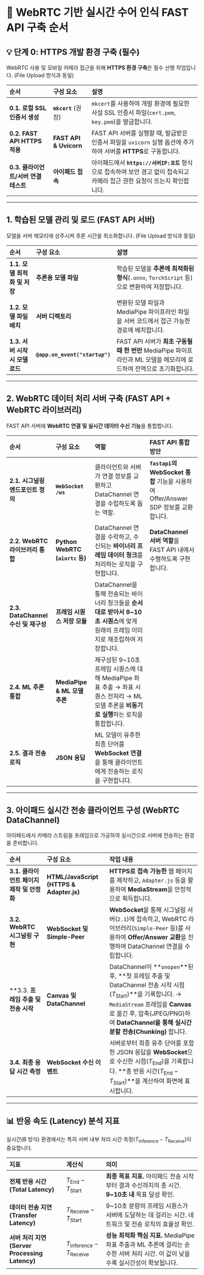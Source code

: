 # 🚀 WebRTC 기반 실시간 수어 인식 FAST API 구축 순서

## 💡 단계 0: HTTPS 개발 환경 구축 (필수)

WebRTC 사용 및 모바일 카메라 접근을 위해 **HTTPS 환경 구축**은 필수 선행 작업입니다. (File Upload 방식과 동일)

| 순서 | 구성 요소 | 설명 |
| :--- | :--- | :--- |
| **0.1. 로컬 SSL 인증서 생성** | **`mkcert`** (권장) | `mkcert`를 사용하여 개발 환경에 필요한 사설 SSL 인증서 파일(`cert.pem`, `key.pem`)을 발급합니다. |
| **0.2. FAST API HTTPS 적용** | **FAST API & Uvicorn** | FAST API 서버를 실행할 때, 발급받은 인증서 파일을 `uvicorn` 실행 옵션에 추가하여 서버를 **HTTPS**로 구동합니다. |
| **0.3. 클라이언트/서버 연결 테스트** | **아이패드 접속** | 아이패드에서 **`https://서버IP:포트`** 형식으로 접속하여 보안 경고 없이 접속되고 카메라 접근 권한 요청이 뜨는지 확인합니다. |

---

## 1. 학습된 모델 관리 및 로드 (FAST API 서버)

모델을 서버 메모리에 상주시켜 추론 시간을 최소화합니다. (File Upload 방식과 동일)

| 순서 | 구성 요소 | 설명 |
| :--- | :--- | :--- |
| **1.1. 모델 최적화 및 저장** | **추론용 모델 파일** | 학습된 모델을 **추론에 최적화된 형식**(`.onnx`, `TorchScript` 등)으로 변환하여 저장합니다. |
| **1.2. 모델 파일 배치** | **서버 디렉토리** | 변환된 모델 파일과 MediaPipe 파이프라인 파일을 서버 코드에서 접근 가능한 경로에 배치합니다. |
| **1.3. 서버 시작 시 모델 로드** | **`@app.on_event("startup")`** | FAST API 서버가 **최초 구동될 때 한 번만** MediaPipe 파이프라인과 ML 모델을 메모리에 로드하여 전역으로 초기화합니다. |

---

## 2. WebRTC 데이터 처리 서버 구축 (FAST API + WebRTC 라이브러리)

FAST API 서버에 **WebRTC 연결 및 실시간 데이터 수신 기능**을 통합합니다.

| 순서 | 구성 요소 | 역할 | FAST API 통합 방안 |
| :--- | :--- | :--- | :--- |
| **2.1. 시그널링 엔드포인트 정의** | **`WebSocket /ws`** | 클라이언트와 서버가 연결 정보를 교환하고 DataChannel 연결을 수립하도록 돕는 역할. | **`fastapi`의 WebSocket 통합** 기능을 사용하여 Offer/Answer SDP 정보를 교환합니다. |
| **2.2. WebRTC 라이브러리 통합** | **Python WebRTC (`aiortc` 등)** | DataChannel 연결을 수락하고, 수신되는 **바이너리 프레임 데이터 청크**를 처리하는 로직을 구현합니다. | **DataChannel 서버 역할**을 FAST API 내에서 수행하도록 구현합니다. |
| **2.3. DataChannel 수신 및 재구성** | **프레임 시퀀스 저장 모듈** | DataChannel을 통해 전송되는 바이너리 청크들을 **순서대로 받아서 9~10초 시퀀스**에 맞게 원래의 프레임 이미지로 재조립하여 저장합니다. |
| **2.4. ML 추론 통합** | **MediaPipe & ML 모델 추론** | 재구성된 9~10초 프레임 시퀀스에 대해 MediaPipe 좌표 추출 $\rightarrow$ 좌표 시퀀스 전처리 $\rightarrow$ ML 모델 추론을 **비동기로 실행**하는 로직을 통합합니다. |
| **2.5. 결과 전송 로직** | **JSON 응답** | ML 모델이 유추한 최종 단어를 **WebSocket 연결**을 통해 클라이언트에게 전송하는 로직을 구현합니다. |

---

## 3. 아이패드 실시간 전송 클라이언트 구성 (WebRTC DataChannel)

아이패드에서 카메라 스트림을 프레임으로 가공하여 실시간으로 서버에 전송하는 환경을 준비합니다.

| 순서 | 구성 요소 | 작업 내용 |
| :--- | :--- | :--- |
| **3.1. 클라이언트 페이지 제작 및 안정화** | **HTML/JavaScript (HTTPS & Adapter.js)** | **HTTPS로 접속 가능한** 웹 페이지를 제작하고, `Adapter.js` 등을 활용하여 **MediaStream**을 안정적으로 획득합니다. |
| **3.2. WebRTC 시그널링 구현** | **WebSocket 및 Simple-Peer** | **WebSocket**을 통해 시그널링 서버(`2.1`)에 접속하고, WebRTC 라이브러리(`Simple-Peer` 등)를 사용하여 **Offer/Answer 교환**을 진행하여 DataChannel 연결을 수립합니다. |
| **3.3. **프레임 추출 및 전송 시작** | **Canvas 및 DataChannel** | DataChannel이 **`onopen`**된 후, **첫 프레임 추출 및 DataChannel 전송 시작 시점 ($T_{\text{Start}}$)**을 기록합니다. $\rightarrow$ `MediaStream` 프레임을 **Canvas**로 옮긴 후, 압축(JPEG/PNG)하여 **DataChannel을 통해 실시간 분할 전송(Chunking)** 합니다. |
| **3.4. 최종 응답 시간 측정** | **WebSocket 수신 이벤트** | 서버로부터 최종 유추 단어를 포함한 JSON 응답을 **WebSocket**으로 수신한 시점($T_{\text{End}}$)을 기록합니다. **총 반응 시간($T_{\text{End}} - T_{\text{Start}}$)**을 계산하여 화면에 표시합니다. |

---

## 📊 반응 속도 (Latency) 분석 지표

실시간(B 방식) 환경에서는 특히 서버 내부 처리 시간 측정($T_{\text{Inference}} - T_{\text{Receive}}$)이 중요합니다.

| 지표 | 계산식 | 의미 |
| :--- | :--- | :--- |
| **전체 반응 시간 (Total Latency)** | $T_{\text{End}} - T_{\text{Start}}$ | **최종 목표 지표.** 아이패드 전송 시작부터 결과 수신까지의 총 시간. **9~10초 내** 목표 달성 확인. |
| **데이터 전송 지연 (Transfer Latency)** | $T_{\text{Receive}} - T_{\text{Start}}$ | 9~10초 분량의 프레임 시퀀스가 서버에 도달하는 데 걸리는 시간. 네트워크 및 전송 로직의 효율성 확인. |
| **서버 처리 지연 (Server Processing Latency)** | $T_{\text{Inference}} - T_{\text{Receive}}$ | **성능 최적화 핵심 지표.** MediaPipe 좌표 추출과 ML 추론에 걸리는 순수한 서버 처리 시간. 이 값이 낮을수록 실시간성이 확보됩니다. |